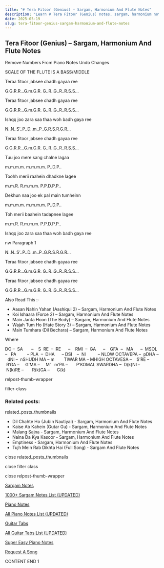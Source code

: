 ```yaml
---
title: "# Tera Fitoor (Genius) – Sargam, Harmonium And Flute Notes"
description: "Learn # Tera Fitoor (Genius) notes, sargam, harmonium notations and flute notes. Easy step-by-step tutorial for beginners."
date: 2025-05-19
slug: tera-fitoor-genius-sargam-harmonium-and-flute-notes
---
```


## Tera Fitoor (Genius) – Sargam, Harmonium And Flute Notes

Remove Numbers From Piano Notes
Undo Changes

SCALE OF THE FLUTE IS A BASS/MIDDLE

Teraa fitoor jabsee chadh gayaa ree

G.G.R.R…G.m.G.R. G..R..G..R..R.S.S…

Teraa fitoor jabsee chadh gayaa ree

G.G.R.R…G.m.G.R. G..R..G..R..R.S.S…

Ishqq joo zara saa thaa woh badh gaya ree

N..N..S’..P..D..m..P..G.R.S.R.G.R…

Teraa fitoor jabsee chadh gayaa ree

G.G.R.R…G.m.G.R. G..R..G..R..R.S.S…

Tuu joo mere sang chalne lagaa

m.m.m.m. m.m.m.m. P..D.P..

Toohh merii raahein dhadkne lagee

m.m.R. R.m.m.m. P.P.D.P.P..

Dekhun naa joo ek pal main tumheinn

m.m.m.m. m.m.m.m. P..D.P..

Toh merii baahein tadapnee lagee

m.m.R. R.m.m.m. P.P.D.P.P..

Ishqq joo zara saa thaa woh badh gaya ree

nw Paragraph 1

N..N..S’..P..D..m..P..G.R.S.R.G.R…

Teraa fitoor jabsee chadh gayaa ree

G.G.R.R…G.m.G.R. G..R..G..R..R.S.S…

Teraa fitoor jabsee chadh gayaa ree

G.G.R.R…G.m.G.R. G..R..G..R..R.S.S…

Also Read This :-

* Aasan Nahin Yahan (Aashiqui 2) – Sargam, Harmonium And Flute Notes
* Koi Ishaara (Force 2) – Sargam, Harmonium And Flute Notes
* Main Janta Hoon (The Body) – Sargam, Harmonium And Flute Notes
* Wajah Tum Ho (Hate Story 3) – Sargam, Harmonium And Flute Notes
* Main Tumhara (Dil Bechara) – Sargam, Harmonium And Flute Notes

Where

DO –  SA       –    S  RE  –  RE      –    RMI  –  GA      –    GFA  –   MA      –  MSOL  –   PA         – PLA  –  DHA      – DSI    –  NI          – NLOW OCTAVEPA –  pDHA –  dNI –  nSHUDH MA – m        TIWAR MA – MHIGH OCTAVESA –    S’RE –     R’GA –     G’MA –     M’   m’PA –       P’KOMAL SWARDHA –  D(k)NI –       N(k)RE –       R(k)GA –      G(k)

relpost-thumb-wrapper

filter-class

### Related posts:

related_posts_thumbnails

* Dil Chahte Ho (Jubin Nautiyal) - Sargam, Harmonium And Flute Notes
* Kaise Ab Kahein (Gutar Gu) - Sargam, Harmonium And Flute Notes
* Malang Sajna - Sargam, Harmonium And Flute Notes
* Naina Da Kya Kasoor - Sargam, Harmonium And Flute Notes
* Emptiness - Sargam, Harmonium And Flute Notes
* Tujh Mein Rab Dikhta Hai (Full Song) - Sargam And Flute Notes

close related_posts_thumbnails

close filter class

close relpost-thumb-wrapper

[Sargam Notes](https://www.notationsworld.com/sargam-notes.html)

[1000+ Sargam Notes List (UPDATED)](https://www.notationsworld.com/all-songs-list-sargam-notes.html)

[Piano Notes](https://www.notationsworld.com/piano-notes.html)

[All Piano Notes List (UPDATED)](https://www.notationsworld.com/all-songs-list-piano-notes.html)

[Guitar Tabs](https://www.notationsworld.com/guitar-tabs.html)

[All Guitar Tabs List (UPDATED)](https://www.notationsworld.com/all-songs-list-guitar-tabs.html)

[Super Easy Piano Notes](https://studywall.in/)

[Request A Song](https://www.notationsworld.com/request-a-song.html)

CONTENT END 1

